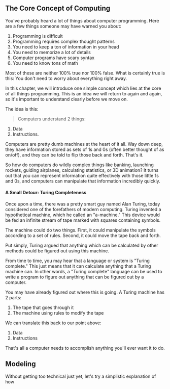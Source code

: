 ## The Core Concept of Computing
You've probably heard a lot of things about computer programming.  Here are a few things someone may have warned you about:
1. Programming is difficult
2. Programming requires complex thought patterns
3. You need to keep a ton of information in your head
4. You need to memorize a lot of details
5. Computer programs have scary syntax
6. You need to know tons of math

Most of these are neither 100% true nor 100% false.  What is certainly true is this: You don't need to worry about everything right away.

In this chapter, we will introduce one simple concept which lies at the core of all things programming.  This is an idea we will return to again and again, so it's important to understand clearly before we move on.

The idea is this:

> Computers understand 2 things:
1. Data
2. Instructions.

Computers are pretty dumb machines at the heart of it all.  Way down deep, they have information stored as sets of 1s and 0s (often better thought of as on/off), and they can be told to flip those back and forth.  That's it.

So how do computers do wildly complex things like banking, launching rockets, guiding airplanes, calculating statistics, or 3D animation?  It turns out that you can represent information quite effectively with those little 1s and 0s, and computers can manipulate that information incredibly quickly.

#### A Small Detour: Turing Completeness
Once upon a time, there was a pretty smart guy named Alan Turing, today considered one of the forefathers of modern computing.  Turing invented a hypothetical machine, which he called an "a-machine."  This device would be fed an infinite stream of tape marked with squares containing symbols.

The machine could do two things.  First, it could manipulate the symbols according to a set of rules.  Second, it could move the tape back and forth.

Put simply, Turing argued that anything which can be calculated by other methods could be figured out using this machine.

From time to time, you may hear that a language or system is "Turing complete."  This just means that it can calculate anything that a Turing machine can.  In other words, a "Turing complete" language can be used to write a program to figure out anything that can be figured out by a computer.

You may have already figured out where this is going.  A Turing machine has 2 parts:
1. The tape that goes through it
2. The machine using rules to modify the tape

We can translate this back to our point above:
1. Data
2. Instructions

That's all a computer needs to accomplish anything you'll ever want it to do.

## Modeling
Without getting too technical just yet, let's try a simplistic explanation of how 